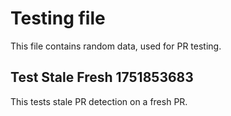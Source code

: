 # Testing file

This file contains random data, used for PR testing.


## Test Stale Fresh 1751853683

This tests stale PR detection on a fresh PR.
